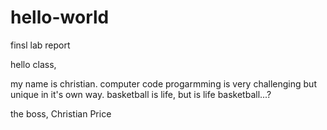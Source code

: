 # hello-world
finsl lab report

hello class,

my name is christian. computer code progarmming is very challenging but unique in it's own way.
basketball is life, but is life basketball...?

the boss, Christian Price
